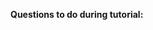 **Questions to do during tutorial:**<br>

<include src="../../book/modeling/modelingStructures/classDiagramsIntermediate/q-explainClassDiagramNotation.md" />
<include src="../../book/modeling/modelingStructures/classDiagramsIntermediate/q-drawClassDiagramForItemEtc.md" />
<include src="../../book/modeling/modelingBehaviors/sequenceDiagramsBasic/q-explainMachineSequenceDiagram.md" />
<include src="../../book/modeling/modelingBehaviors/sequenceDiagramsBasic/q-essay-drawSequenceDiagramForPerson.md" />

